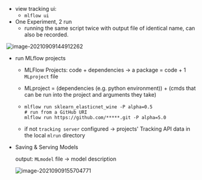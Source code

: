 - view tracking ui:
  - `mlflow ui`
- One Experiment, 2 run
  - running the same script twice with output file of identical name, can also be recorded.  

![image-20210909144912262](D:\笔记\mlflow\tracking-ui.assets\image-20210909144912262-16311701545871.png)

- run MLflow projects

  - MLFlow Projects: code + dependencies -> a package = code + 1 `MLproject` file

  - MLproject =  (dependencies (e.g. python environment)) + (cmds that can be run into the project and arguments they take)

  - ```shell
    mlflow run sklearn_elasticnet_wine -P alpha=0.5
    # run from a GitHub URI
    mlflow run https://github.com/*****.git -P alpha=5.0
    ```

  - if not `tracking server` configured -> projects' Tracking API data in the local `mlrun` directory

 

- Saving & Serving Models

  output: `MLmodel` file -> model description

  ![image-20210909155704771](D:\笔记\mlflow\tracking-ui.assets\image-20210909155704771-16311742262062.png)